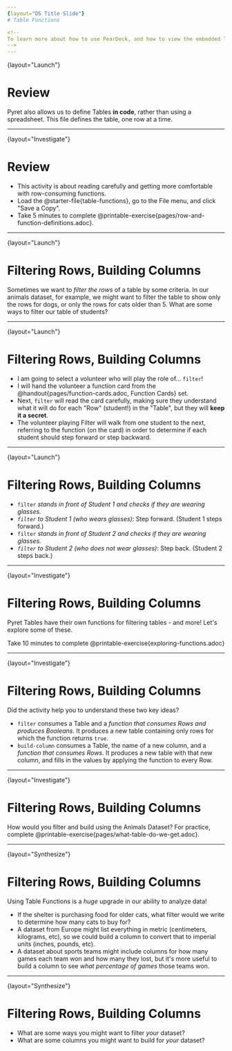 ```yaml
---
{layout="DS Title Slide"}
# Table Functions

<!--
To learn more about how to use PearDeck, and how to view the embedded links on these slides without going into present mode visit https://help.peardeck.com/en
-->
---
```

{layout="Launch"}
# Review

Pyret also allows us to define Tables __in code__, rather than using a spreadsheet. This file defines the table, one row at a time.

<!--
-->
---
{layout="Investigate"}
# Review

- This activity is about reading carefully and getting more comfortable with row-consuming functions.
- Load the @starter-file{table-functions}, go to the File menu, and click "Save a Copy".
- Take 5 minutes to complete @printable-exercise{pages/row-and-function-definitions.adoc}.


---
{layout="Launch"}
# Filtering Rows, Building Columns

Sometimes we want to *filter the rows* of a table by some criteria. In our animals dataset, for example, we might want to filter the table to show only the rows for dogs, or only the rows for cats older than 5. What are some ways to filter our table of students?


<!--
Select 6-8 students, each of whom will represent a unique Row of a dataset called “Students.”  Arrange them in a line at the front of the room.
-->


---
{layout="Launch"}
# Filtering Rows, Building Columns


- I am going to select a volunteer who will play the role of… `filter`!
- I will hand the volunteer a function card from the @handout{pages/function-cards.adoc, Function Cards} set. 
- Next, `filter` will read the card carefully, making sure they understand what it will do for each "Row" (student!) in the "Table", but they will __keep it a secret__.
- The volunteer playing Filter will walk from one student to the next, referring to the function (on the card) in order to determine if each student should step forward or step backward.

<!--
Choose your students and cards carefully! Some cards only work if you have at least one student with glasses, red hair, etc.
-->



---
{layout="Launch"}
# Filtering Rows, Building Columns

- `filter` _stands in front of Student 1 and checks if they are wearing glasses._
- *`filter` to Student 1 (who wears glasses)*: Step forward. (Student 1 steps forward.)
- `filter` _stands in front of Student 2 and checks if they are wearing glasses._
- *`filter` to Student 2 (who does not wear glasses)*: Step back. (Student 2 steps back.)

<!--
Have your `filter` volunteer go through all their peers, applying their card to each one. Based on who stepped forward and backward, what was on the card? Repeat for several cards. Give the volunteer a round of applause!
-->

---
{layout="Investigate"}
# Filtering Rows, Building Columns

Pyret Tables have their own functions for filtering tables - and more! Let's explore some of these.

Take 10 minutes to complete @printable-exercise{exploring-functions.adoc}


---
{layout="Investigate"}
# Filtering Rows, Building Columns

Did the activity help you to understand these two key ideas?

* `filter` consumes a Table and a _function that consumes Rows and produces Booleans_. It produces a new table containing only rows for which the function returns `true`.
* `build-column` consumes a Table, the name of a new column, and a _function that consumes Rows_. It produces a new table with that new column, and fills in the values by applying the function to every Row.

---
{layout="Investigate"}
# Filtering Rows, Building Columns

How would you filter and build using the Animals Dataset? For practice, complete @printable-exercise{pages/what-table-do-we-get.adoc}.

<!--
*Students often think that these functions _change_ the table!* In Pyret, all table functions produce a _brand new table_. If we want to save that table and use it later, we need to define it. For example: `cats = filter(animals-table, is-cat)`.
-->

---
{layout="Synthesize"}
# Filtering Rows, Building Columns

Using Table Functions is a _huge_ upgrade in our ability to analyze data!

- If the shelter is purchasing food for older cats, what filter would we write to determine how many cats to buy for?
- A dataset from Europe might list everything in metric (centimeters, kilograms, etc), so we could build a column to convert that to imperial units (inches, pounds, etc).
- A dataset about sports teams might include columns for how many games each team won and how many they lost, but it's more useful to build a column to see _what percentage of games_ those teams won.


---
{layout="Synthesize"}
# Filtering Rows, Building Columns

- What are some ways you might want to filter _your_ dataset?
- What are some columns you might want to build for _your_ dataset?
